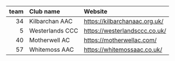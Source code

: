 |   team | Club name       | Website                       |
|-------:|:----------------|:------------------------------|
|     34 | Kilbarchan AAC  | https://kilbarchanaac.org.uk/ |
|      5 | Westerlands CCC | https://westerlandsccc.co.uk/ |
|     40 | Motherwell AC   | https://motherwellac.com/     |
|     57 | Whitemoss AAC   | https://whitemossaac.co.uk/   |